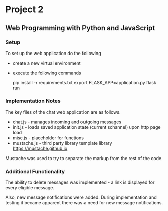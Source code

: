 # Project 2

## Web Programming with Python and JavaScript ##

### Setup ###

To set up the web application do the following

* create a new virtual environment
* execute the following commands

  pip install -r requirements.txt
  export FLASK_APP=application.py
  flask run

### Implementation Notes ###

The key files of the chat web application are as follows.

* chat.js - manages incoming and outgoing messages
* init.js - loads saved application state (current schannel) upon http page load
* misc.js - placeholder for functions
* mustache.js - third party library template library https://mustache.github.io

Mustache was used to try to separate the markup from the rest of the code.

### Additional Functionality ###

The ability to delete messages was implemented - a link is displayed for
every eligible message. 

Also, new message notifications were added. During implementation and testing
it became apparent there was a need for new message notifications.

